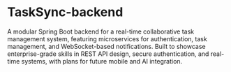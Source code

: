 # TaskSync-backend
A modular Spring Boot backend for a real-time collaborative task management system, featuring microservices for authentication, task management, and WebSocket-based notifications. Built to showcase enterprise-grade skills in REST API design, secure authentication, and real-time systems, with plans for future mobile and AI integration.
